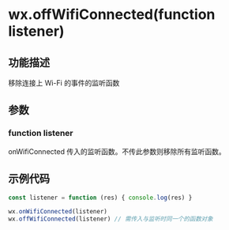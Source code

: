 # wx.offWifiConnected(function listener)

## 功能描述

移除连接上 Wi-Fi 的事件的监听函数

## 参数

### function listener

onWifiConnected 传入的监听函数。不传此参数则移除所有监听函数。

## 示例代码

```js
const listener = function (res) { console.log(res) }

wx.onWifiConnected(listener)
wx.offWifiConnected(listener) // 需传入与监听时同一个的函数对象
```